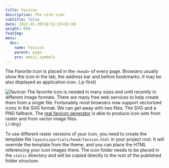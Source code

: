 ```yaml
---
title: Favicon
description: The site icon
subtitle: false
date: 2022-01-30T18:51:37+01:00 
weight: 650
featImg: 
menu:
  doc:
    name: Favicon
    parent: page
    pre: emoji_symbols
---
```


The _Favorite Icon_ is placed in the `<head>` of every page. Browsers usually show the icon in the tab, the address bar and before bookmarks. It may be also displayed as application icon.
{.p-first} <!--more-->

![favicon](icon/favicon.svg) The favorite icon is needed in many sizes and until recently in different image formats. There are many free web services to help create them from a single file. Fortunately most browsers now support vectorized icons in the SVG format. We can get away with two files: The SVG and a PNG fallback. The [real favicon generator](https://realfavicongenerator.net/) is able to produce icon sets from raster and from vector image files.  
{.i-tiny}

To use different raster versions of your icon, you need to create the template file `layouts/partials/head/favicon.html` in your project root. It will override the template from the theme, and you can place the HTML referencing your icon images there. The icon folder needs to be placed in the `static` directory and will be copied directly to the root of the published folder structure.
